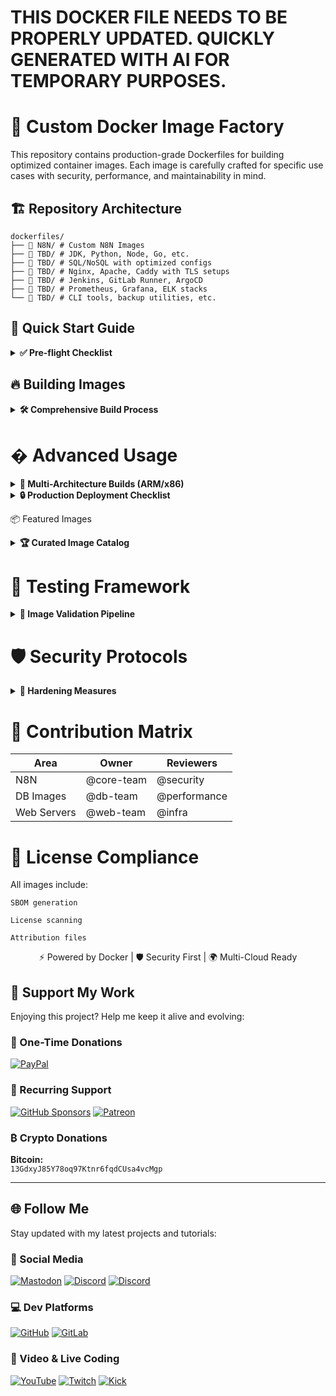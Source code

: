 # THIS DOCKER FILE NEEDS TO BE PROPERLY UPDATED. QUICKLY GENERATED WITH AI FOR TEMPORARY PURPOSES.

# 🐳 Custom Docker Image Factory

This repository contains production-grade Dockerfiles for building optimized container images. Each image is carefully crafted for specific use cases with security, performance, and maintainability in mind.

## 🏗️ Repository Architecture

    dockerfiles/
    ├── 📁 N8N/ # Custom N8N Images
    ├── 📁 TBD/ # JDK, Python, Node, Go, etc.
    ├── 📁 TBD/ # SQL/NoSQL with optimized configs
    ├── 📁 TBD/ # Nginx, Apache, Caddy with TLS setups
    ├── 📁 TBD/ # Jenkins, GitLab Runner, ArgoCD
    ├── 📁 TBD/ # Prometheus, Grafana, ELK stacks
    └── 📁 TBD/ # CLI tools, backup utilities, etc.

## 🚦 Quick Start Guide

<details>
<summary><strong>✅ Pre-flight Checklist</strong></summary>

| Completed | Task |
|------|------|
| ✅ | Docker Engine 20.10+ installed |
| ✅ | Minimum 2 CPU cores allocated |
| ✅ | 4GB+ RAM available |
| ✅ | `docker-compose` installed (for multi-container setups) |
| ✅ | Proper disk permissions set |


</details>

## 🔥 Building Images

<details>
<summary><strong>🛠️ Comprehensive Build Process</strong></summary>

### 1. Select Your Image

# List available images
find . -name Dockerfile | sed 's/\/Dockerfile//g'

### 2. Build with Security Flags

```bash
cd path/to/image-directory

docker build \
  --no-cache \
  --pull \
  --build-arg BUILD_DATE=$(date -u +'%Y-%m-%dT%H:%M:%SZ') \
  -t myorg/image-name:$(git rev-parse --short HEAD) .
```

### 3. Verify Image

```bash
docker scan myorg/image-name  # Security scan
docker history myorg/image-name  # Layer inspection
```

</details>

# � Advanced Usage
<details> <summary><strong>🚀 Multi-Architecture Builds (ARM/x86)</strong></summary>

```bash
docker buildx create --use
docker buildx build \
  --platform linux/amd64,linux/arm64 \
  -t myorg/multiarch-image:latest \
  --push .
```

</details><details> <summary><strong>🔒 Production Deployment Checklist</strong></summary>

- Image scanned for vulnerabilities (Trivy/Grype)
- Resource limits configured
- Read-only root filesystem enabled
- Non-root user configured
- Health checks implemented
- Proper logging configured
- Secrets management in place

</details>

📦 Featured Images
<details> <summary><strong>🏆 Curated Image Catalog</strong></summary>

### 🐳 Base Images

Image	Features	Size
alpine-plus	Alpine + core utilities	15MB
distroless-plus	Google Distroless + shell	25MB

### 🛢️ Database Images

Image	Optimization	Default Config
postgres-optimized	Connection pooling	100 max_connections
redis-secure	ACL enabled	Protected mode on

### 🌐 Web Stack

```mermaid
graph TD
    A[Load Balancer] --> B[Web Server]
    B --> C[App Server]
    C --> D[Database]
```

</details>

# 🧪 Testing Framework
<details> <summary><strong>🧪 Image Validation Pipeline</strong></summary>

  ### 1.  Unit Tests

```bash
  container-structure-test test \
  --image my-image \
  --config tests/config.yaml
```

  ### 2. Runtime Tests

```bash
  bats tests/runtime_checks.bats
```

  ### 3. Compliance Checks

```bash
  docker run --rm -v /var/run/docker.sock:/var/run/docker.sock \
  aquasec/kube-bench:latest
```

  </details>

  # 🛡️ Security Protocols

<details> <summary><strong>🔐 Hardening Measures</strong></summary>

  - All images use COPY --chown for proper permissions
  - No secrets in build context
  - Multi-stage builds to reduce attack surface
  - DOCKER_CONTENT_TRUST=1 enforced
  - Regular base image updates

</details>

# 🤝 Contribution Matrix

| Area          | Owner       | Reviewers     |
|---------------|-------------|---------------|
| N8N   | @core-team  | @security     |
| DB Images     | @db-team    | @performance  |
| Web Servers   | @web-team   | @infra        |

# 📜 License Compliance

All images include:

    SBOM generation

    License scanning

    Attribution files

<p align="center"> ⚡ Powered by Docker | 🛡️ Security First | 🌍 Multi-Cloud Ready </p> 

## 💖 Support My Work

Enjoying this project? Help me keep it alive and evolving:

### 🌟 One-Time Donations
[![PayPal](https://img.shields.io/badge/PayPal-00457C?style=for-the-badge&logo=paypal&logoColor=white)](https://paypal.me/lazymediawa)

### 🔄 Recurring Support
[![GitHub Sponsors](https://img.shields.io/badge/GitHub_Sponsors-30363D?style=for-the-badge&logo=github-sponsors&logoColor=#EA4AAA)](https://github.com/sponsors/lazy-media)
[![Patreon](https://img.shields.io/badge/Patreon-F96854?style=for-the-badge&logo=patreon&logoColor=white)](https://link.lazymedia.media/patreon)

### ₿ Crypto Donations
**Bitcoin:**  
`13GdxyJ85Y78oq97Ktnr6fqdCUsa4vcMgp`

---

## 🌐 Follow Me

Stay updated with my latest projects and tutorials:

### 📱 Social Media

[![Mastodon](https://img.shields.io/badge/Mastodon-6364FF?style=for-the-badge&logo=mastodon&logoColor=white)](https://link.lazymedia.media/mastodon)
[![Discord](https://img.shields.io/badge/Main_Discord-5865F2?style=for-the-badge&logo=discord&logoColor=white)](https://link.lazymedia.media/lazymedia-discord-promo-page)
[![Discord](https://img.shields.io/badge/Gaming_Community-5865F2?style=for-the-badge&logo=discord&logoColor=white)](https://link.lazymedia.media/lazymedia-gaming-discord-promo-page)

### 💻 Dev Platforms
[![GitHub](https://img.shields.io/badge/GitHub-181717?style=for-the-badge&logo=github&logoColor=white)](https://github.com/lazy-media)
[![GitLab](https://img.shields.io/badge/GitLab-FCA121?style=for-the-badge&logo=gitlab&logoColor=white)](https://gitlab.lazymedia.media/root)

### 🎥 Video & Live Coding
[![YouTube](https://img.shields.io/badge/YouTube-FF0000?style=for-the-badge&logo=youtube&logoColor=white)](https://youtube.com/@LazyMediaWA)
[![Twitch](https://img.shields.io/badge/Twitch-9146FF?style=for-the-badge&logo=twitch&logoColor=white)](https://twitch.tv/LazyMediaWA)
[![Kick](https://img.shields.io/badge/Kick-53FC18?style=for-the-badge&logo=kick&logoColor=black)](https://kick.com/LazyMedia)